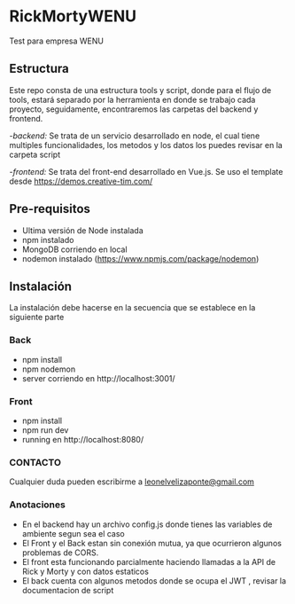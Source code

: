 # RickMortyWENU
Test para empresa WENU

## Estructura
Este repo consta de una estructura tools y script, donde para el flujo de tools, estará separado por la herramienta en donde se trabajo cada proyecto, seguidamente, encontraremos las carpetas del backend y frontend.

*-backend:*
Se trata de un servicio desarrollado en node, el cual tiene multiples funcionalidades, los metodos y los datos los puedes revisar en la carpeta script

*-frontend:*
Se trata del front-end desarrollado en Vue.js. Se uso el template desde https://demos.creative-tim.com/

## Pre-requisitos
- Ultima versión de Node instalada
- npm instalado
- MongoDB corriendo en local
- nodemon instalado (https://www.npmjs.com/package/nodemon)

## Instalación
La instalación debe hacerse en la secuencia que se establece en la siguiente parte

### Back
- npm install
- npm nodemon
- server corriendo en http://localhost:3001/

### Front
- npm install
- npm run dev
- running en http://localhost:8080/

### CONTACTO
Cualquier duda pueden escribirme a leonelvelizaponte@gmail.com


### Anotaciones
- En el backend hay un archivo config.js donde tienes las variables de ambiente segun sea el caso
- El Front y el Back estan sin conexión mutua, ya que ocurrieron algunos problemas de CORS.
- El front esta funcionando parcialmente haciendo llamadas a la API de Rick y Morty y con datos estaticos
- El back cuenta con algunos metodos donde se ocupa el JWT , revisar la documentacion de script
